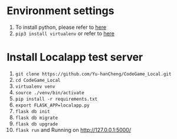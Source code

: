 # Environment settings
1. To install python, please refer to [here](https://realpython.com/installing-python/) 
2. `pip3 install virtualenv` or refer to [here](https://packaging.python.org/tutorials/installing-packages/#creating-virtual-environments)

# Install Localapp test server
1. `git clone https://github.com/Yu-hanCheng/CodeGame_Local.git`
2. `cd CodeGame_Local`
1. `virtualenv venv`
2. `source ./venv/bin/activate`
3. `pip install -r requirements.txt`
4. `export FLASK_APP=localapp.py`
5. `flask db init`
6. `flask db migrate`
7. `flask db upgrade`
8. `flask run` and Running on http://127.0.0.1:5000/
